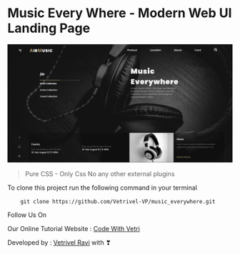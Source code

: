 # Music Every Where - Modern Web UI Landing Page

![This is an image](./web.png)

> Pure CSS - Only Css No any other external plugins

To clone this project run the following command in your terminal

```
    git clone https://github.com/Vetrivel-VP/music_everywhere.git
```

Follow Us On

Our Online Tutorial Website : [Code With Vetri](https://codewithvetri.web.app/)

Developed by : [Vetrivel Ravi](https://codewithvetri.web.app/) with ❣
